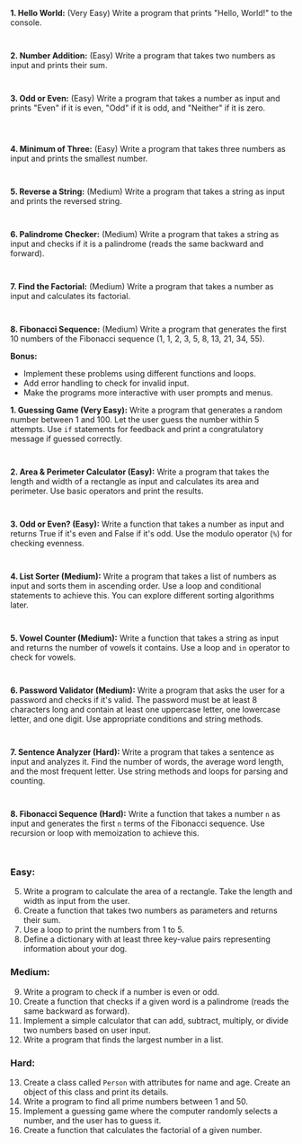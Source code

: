 **1. Hello World:** (Very Easy) Write a program that prints "Hello, World!" to the console.

```
	
```

**2. Number Addition:** (Easy) Write a program that takes two numbers as input and prints their sum.

```
	
```

**3. Odd or Even:** (Easy) Write a program that takes a number as input and prints "Even" if it is even, "Odd" if it is odd, and "Neither" if it is zero.

```
	
	
```

**4. Minimum of Three:** (Easy) Write a program that takes three numbers as input and prints the smallest number.

```
	
```

**5. Reverse a String:** (Medium) Write a program that takes a string as input and prints the reversed string.

```
	
```

**6. Palindrome Checker:** (Medium) Write a program that takes a string as input and checks if it is a palindrome (reads the same backward and forward).

```
	
```

**7. Find the Factorial:** (Medium) Write a program that takes a number as input and calculates its factorial.

```
	
```

**8. Fibonacci Sequence:** (Medium) Write a program that generates the first 10 numbers of the Fibonacci sequence (1, 1, 2, 3, 5, 8, 13, 21, 34, 55).



**Bonus:**

- Implement these problems using different functions and loops.
- Add error handling to check for invalid input.
- Make the programs more interactive with user prompts and menus.

**1. Guessing Game (Very Easy):** Write a program that generates a random number between 1 and 100. Let the user guess the number within 5 attempts. Use `if` statements for feedback and print a congratulatory message if guessed correctly.

```
	
```

**2. Area & Perimeter Calculator (Easy):** Write a program that takes the length and width of a rectangle as input and calculates its area and perimeter. Use basic operators and print the results.

```
	
```

**3. Odd or Even? (Easy):** Write a function that takes a number as input and returns True if it's even and False if it's odd. Use the modulo operator (`%`) for checking evenness.

```
	
```

**4. List Sorter (Medium):** Write a program that takes a list of numbers as input and sorts them in ascending order. Use a loop and conditional statements to achieve this. You can explore different sorting algorithms later.

```
	
```

**5. Vowel Counter (Medium):** Write a function that takes a string as input and returns the number of vowels it contains. Use a loop and `in` operator to check for vowels.

```
	
```

**6. Password Validator (Medium):** Write a program that asks the user for a password and checks if it's valid. The password must be at least 8 characters long and contain at least one uppercase letter, one lowercase letter, and one digit. Use appropriate conditions and string methods.

```
	
```

**7. Sentence Analyzer (Hard):** Write a program that takes a sentence as input and analyzes it. Find the number of words, the average word length, and the most frequent letter. Use string methods and loops for parsing and counting.

```
	
```

**8. Fibonacci Sequence (Hard):** Write a function that takes a number `n` as input and generates the first `n` terms of the Fibonacci sequence. Use recursion or loop with memoization to achieve this.

```
	
```

### Easy:

5. Write a program to calculate the area of a rectangle. Take the length and width as input from the user.
6. Create a function that takes two numbers as parameters and returns their sum.
7. Use a loop to print the numbers from 1 to 5.
8. Define a dictionary with at least three key-value pairs representing information about your dog.

### Medium:

9. Write a program to check if a number is even or odd.
10. Create a function that checks if a given word is a palindrome (reads the same backward as forward).
11. Implement a simple calculator that can add, subtract, multiply, or divide two numbers based on user input.
12. Write a program that finds the largest number in a list.

### Hard:

13. Create a class called `Person` with attributes for name and age. Create an object of this class and print its details.
14. Write a program to find all prime numbers between 1 and 50.
15. Implement a guessing game where the computer randomly selects a number, and the user has to guess it.
16. Create a function that calculates the factorial of a given number.

